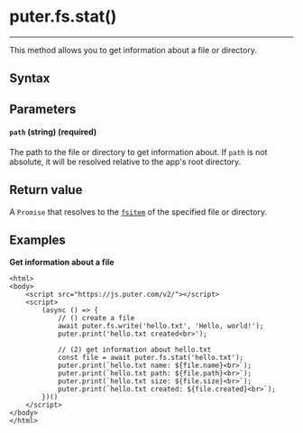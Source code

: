 # puter.fs.stat()
* * *

This method allows you to get information about a file or directory.

[](#syntax)Syntax
-----------------

[](#parameters)Parameters
-------------------------

#### [](#-code-path-code-string-required-)`path` (string) (required)

The path to the file or directory to get information about. If `path` is not absolute, it will be resolved relative to the app's root directory.

[](#return-value)Return value
-----------------------------

A `Promise` that resolves to the [`fsitem`](https://docs.puter.com/Objects/fsitem/) of the specified file or directory.

[](#examples)Examples
---------------------

**Get information about a file**

```
<html>
<body>
    <script src="https://js.puter.com/v2/"></script>
    <script>
        (async () => {
            // () create a file
            await puter.fs.write('hello.txt', 'Hello, world!');
            puter.print('hello.txt created<br>');

            // (2) get information about hello.txt
            const file = await puter.fs.stat('hello.txt');
            puter.print(`hello.txt name: ${file.name}<br>`);
            puter.print(`hello.txt path: ${file.path}<br>`);
            puter.print(`hello.txt size: ${file.size}<br>`);
            puter.print(`hello.txt created: ${file.created}<br>`);
        })()
    </script>
</body>
</html>

```
